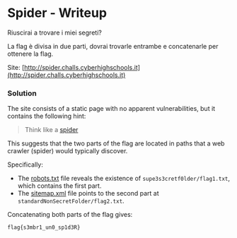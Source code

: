 # Spider - Writeup

Riuscirai a trovare i miei segreti?

La flag è divisa in due parti, dovrai trovarle entrambe e concatenarle per ottenere la flag.

Site: [http://spider.challs.cyberhighschools.it](http://spider.challs.cyberhighschools.it)

### Solution

The site consists of a static page with no apparent vulnerabilities, but it contains the following hint:

> Think like a [spider](https://en.wikipedia.org/wiki/Web_crawler)

This suggests that the two parts of the flag are located in paths that a web crawler (spider) would typically discover.

Specifically:

- The [robots.txt](https://en.wikipedia.org/wiki/Robots_exclusion_standard) file reveals the existence of `supe3s3cretf0lder/flag1.txt`, which contains the first part.  
- The [sitemap.xml](https://en.wikipedia.org/wiki/Sitemaps) file points to the second part at `standardNonSecretFolder/flag2.txt`.

Concatenating both parts of the flag gives:  
```
flag{s3mbr1_un0_sp1d3R}
```
